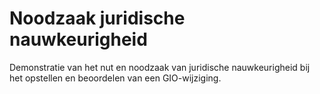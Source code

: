 # Noodzaak juridische nauwkeurigheid

Demonstratie van het nut en noodzaak van juridische nauwkeurigheid bij het opstellen en beoordelen van een GIO-wijziging.
